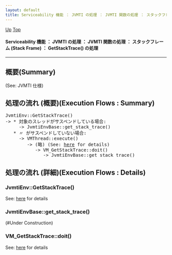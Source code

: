 ```yaml
---
layout: default
title: Serviceability 機能 ： JVMTI の処理 ： JVMTI 関数の処理 ： スタックフレーム (Stack Frame) ： GetStackTrace() の処理  
---
```

[Up](noa-wMJL5x.html) [Top](../index.html)

#### Serviceability 機能 ： JVMTI の処理 ： JVMTI 関数の処理 ： スタックフレーム (Stack Frame) ： GetStackTrace() の処理  

--- 
## 概要(Summary)
(See: JVMTI 仕様)

## 処理の流れ (概要)(Execution Flows : Summary)
<div class="flow-abst"><pre>
JvmtiEnv::GetStackTrace()
-&gt; * 対象のスレッドがサスペンドしている場合:
     -&gt; JvmtiEnvBase::get_stack_trace()
   * 〃 がサスペンドしていない場合:
     -&gt; VMThread::execute()
        -&gt; (略) (See: <a href="no2935qaz.html">here</a> for details)
           -&gt; VM_GetStackTrace::doit()
              -&gt; JvmtiEnvBase::get_stack_trace()
</pre></div>

## 処理の流れ (詳細)(Execution Flows : Details)
### JvmtiEnv::GetStackTrace()
See: [here](no2935E9n.html) for details
### JvmtiEnvBase::get_stack_trace()
(#Under Construction)

### VM_GetStackTrace::doit()
See: [here](no2935RHu.html) for details





